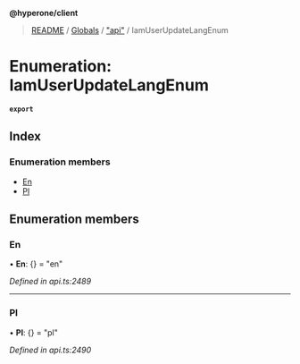 **@hyperone/client**

> [README](../README.md) / [Globals](../globals.md) / ["api"](../modules/_api_.md) / IamUserUpdateLangEnum

# Enumeration: IamUserUpdateLangEnum

**`export`** 

## Index

### Enumeration members

* [En](_api_.iamuserupdatelangenum.md#en)
* [Pl](_api_.iamuserupdatelangenum.md#pl)

## Enumeration members

### En

•  **En**: {} = "en"

*Defined in api.ts:2489*

___

### Pl

•  **Pl**: {} = "pl"

*Defined in api.ts:2490*
